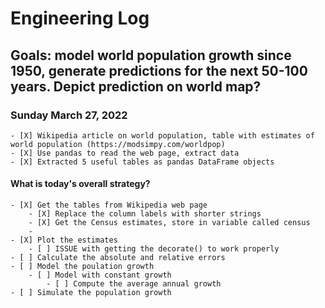 # Engineering Log

## Goals: model world population growth since 1950, generate predictions for the next 50-100 years. Depict prediction on world map?
### Sunday March 27, 2022

    - [X] Wikipedia article on world population, table with estimates of world population (https://modsimpy.com/worldpop)
    - [X] Use pandas to read the web page, extract data 
    - [X] Extracted 5 useful tables as pandas DataFrame objects

#### What is today's overall strategy?
    - [X] Get the tables from Wikipedia web page
        - [X] Replace the column labels with shorter strings
        - [X] Get the Census estimates, store in variable called census
        -
    - [X] Plot the estimates
        - [ ] ISSUE with getting the decorate() to work properly
    - [ ] Calculate the absolute and relative errors
    - [ ] Model the poulation growth
        - [ ] Model with constant growth 
            - [ ] Compute the average annual growth
    - [ ] Simulate the population growth
    
